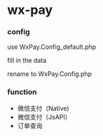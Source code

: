 # wx-pay
### config
use WxPay.Config_default.php

fill in the data

rename to WxPay.Config.php

### function
- 微信支付（Native)
- 微信支付（JsAPI）
- 订单查询

